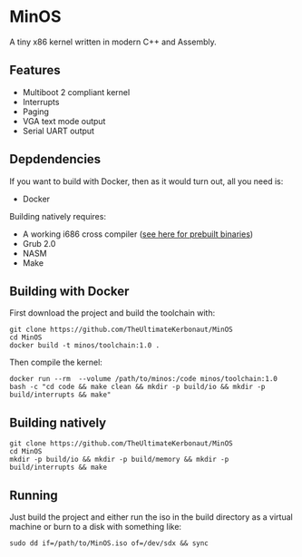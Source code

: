 # MinOS
A tiny x86 kernel written in modern C++ and Assembly.

## Features
* Multiboot 2 compliant kernel
* Interrupts
* Paging
* VGA text mode output
* Serial UART output

## Depdendencies
If you want to build with Docker, then as it would turn out, all you need is:
* Docker

Building natively requires:
* A working i686 cross compiler ([see here for prebuilt binaries](https://github.com/lordmilko/i686-elf-tools))
* Grub 2.0
* NASM
* Make

## Building with Docker
First download the project and build the toolchain with:
```
git clone https://github.com/TheUltimateKerbonaut/MinOS
cd MinOS
docker build -t minos/toolchain:1.0 .
```
Then compile the kernel:
```
docker run --rm  --volume /path/to/minos:/code minos/toolchain:1.0 bash -c "cd code && make clean && mkdir -p build/io && mkdir -p build/interrupts && make"
```

## Building natively
```
git clone https://github.com/TheUltimateKerbonaut/MinOS
cd MinOS
mkdir -p build/io && mkdir -p build/memory && mkdir -p build/interrupts && make
```

## Running
Just build the project and either run the iso in the build directory as a virtual machine or burn to a disk with something like:
```
sudo dd if=/path/to/MinOS.iso of=/dev/sdx && sync
```
